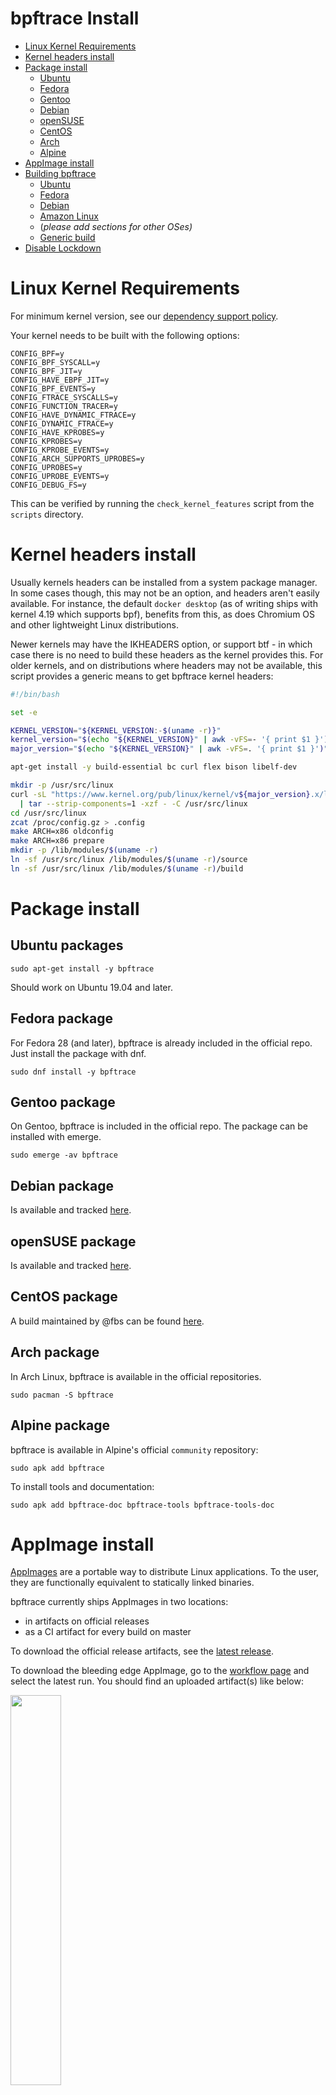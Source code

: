 # bpftrace Install

- [Linux Kernel Requirements](#linux-kernel-requirements)
- [Kernel headers install](#kernel-headers-install)
- [Package install](#package-install)
  - [Ubuntu](#ubuntu-packages)
  - [Fedora](#fedora-package)
  - [Gentoo](#gentoo-package)
  - [Debian](#debian-package)
  - [openSUSE](#openSUSE-package)
  - [CentOS](#CentOS-package)
  - [Arch](#arch-package)
  - [Alpine](#alpine-package)
- [AppImage install](#appimage-install)
- [Building bpftrace](#building-bpftrace)
  - [Ubuntu](#ubuntu)
  - [Fedora](#fedora)
  - [Debian](#debian)
  - [Amazon Linux](#amazon-linux)
  - (*please add sections for other OSes)*
  - [Generic build](#generic-build-process)
- [Disable Lockdown](#disable-lockdown)

# Linux Kernel Requirements

For minimum kernel version, see our [dependency support policy](docs/dependency_support.md#linux-kernel).

Your kernel needs to be built with the following options:

```
CONFIG_BPF=y
CONFIG_BPF_SYSCALL=y
CONFIG_BPF_JIT=y
CONFIG_HAVE_EBPF_JIT=y
CONFIG_BPF_EVENTS=y
CONFIG_FTRACE_SYSCALLS=y
CONFIG_FUNCTION_TRACER=y
CONFIG_HAVE_DYNAMIC_FTRACE=y
CONFIG_DYNAMIC_FTRACE=y
CONFIG_HAVE_KPROBES=y
CONFIG_KPROBES=y
CONFIG_KPROBE_EVENTS=y
CONFIG_ARCH_SUPPORTS_UPROBES=y
CONFIG_UPROBES=y
CONFIG_UPROBE_EVENTS=y
CONFIG_DEBUG_FS=y
```

This can be verified by running the `check_kernel_features` script from the
`scripts` directory.

# Kernel headers install

Usually kernels headers can be installed from a system package manager. In some
cases though, this may not be an option, and headers aren't easily available.
For instance, the default `docker desktop` (as of writing ships with kernel
4.19 which supports bpf), benefits from this, as does Chromium OS and other
lightweight Linux distributions.

Newer kernels may have the IKHEADERS option, or support btf - in which case
there is no need to build these headers as the kernel provides this.
For older kernels, and on distributions where headers may not be available,
this script provides a generic means to get bpftrace kernel headers:

```bash
#!/bin/bash

set -e

KERNEL_VERSION="${KERNEL_VERSION:-$(uname -r)}"
kernel_version="$(echo "${KERNEL_VERSION}" | awk -vFS=- '{ print $1 }')"
major_version="$(echo "${KERNEL_VERSION}" | awk -vFS=. '{ print $1 }')"

apt-get install -y build-essential bc curl flex bison libelf-dev

mkdir -p /usr/src/linux
curl -sL "https://www.kernel.org/pub/linux/kernel/v${major_version}.x/linux-$kernel_version.tar.gz" \
  | tar --strip-components=1 -xzf - -C /usr/src/linux
cd /usr/src/linux
zcat /proc/config.gz > .config
make ARCH=x86 oldconfig
make ARCH=x86 prepare
mkdir -p /lib/modules/$(uname -r)
ln -sf /usr/src/linux /lib/modules/$(uname -r)/source
ln -sf /usr/src/linux /lib/modules/$(uname -r)/build
```

# Package install

## Ubuntu packages

```
sudo apt-get install -y bpftrace
```

Should work on Ubuntu 19.04 and later.

## Fedora package

For Fedora 28 (and later), bpftrace is already included in the official repo. Just install the package with dnf.

```
sudo dnf install -y bpftrace
```

## Gentoo package

On Gentoo, bpftrace is included in the official repo. The package can be installed with emerge.
```
sudo emerge -av bpftrace
```

## Debian package

Is available and tracked [here](https://tracker.debian.org/pkg/bpftrace).

## openSUSE package

Is available and tracked [here](https://software.opensuse.org/package/bpftrace).

## CentOS package

A build maintained by @fbs can be found
[here](https://github.com/fbs/el7-bpf-specs/blob/master/README.md#repository).

## Arch package

In Arch Linux, bpftrace is available in the official repositories.
```
sudo pacman -S bpftrace
```

## Alpine package

bpftrace is available in Alpine's official `community` repository:

```
sudo apk add bpftrace
```

To install tools and documentation:

```
sudo apk add bpftrace-doc bpftrace-tools bpftrace-tools-doc
```

# AppImage install

[AppImages](https://appimage.org/) are a portable way to distribute Linux
applications. To the user, they are functionally equivalent to statically
linked binaries.

bpftrace currently ships AppImages in two locations:

* in artifacts on official releases
* as a CI artifact for every build on master

To download the official release artifacts, see the
[latest release](https://github.com/bpftrace/bpftrace/releases/latest).

To download the bleeding edge AppImage, go to the
[workflow page](https://github.com/bpftrace/bpftrace/actions/workflows/binary.yml)
and select the latest run. You should find an uploaded artifact(s) like below:

<img src="./images/ci_appimage_artifact.png" width="40%" height="40%">

Note that Github will automatically place all build artifacts in a .zip (it's
out of our control) so remember to unzip it first.

# Building bpftrace

## Ubuntu

Due to the kernel requirements Ubuntu 18.04 or newer is highly recommended.

### 18.04 and 18.10

The versions of `bcc` currently available in Ubuntu 18.04 (Bionic) and 18.10
(Cosmic) do not have all the requirements for building `bpftrace` so building
`bcc` first is required. The instructions for building `bcc` can be found
[here](https://github.com/iovisor/bcc/blob/master/INSTALL.md#install-and-compile-bcc).
The build dependencies listed below are also required for `bcc` so install those first.

Make sure `bcc` works by testing some of the shipped tools before proceeding. It
might be required to `ldconfig` to update the linker.

### 19.04 and newer

For 19.04 and newer, please see the [regularly exercised Dockerfile](./docker/Dockerfile.ubuntu)
for documentation on how to build bpftrace on Ubuntu.

## Fedora

You'll want the newest kernel possible (see kernel requirements), eg, by using
Fedora 28 or newer.

Please see the [regularly exercised Dockerfile](./docker/Dockerfile.fedora)
for documentation on how to build bpftrace on Fedora.

## Debian

Please see the [regularly exercised Dockerfile](./docker/Dockerfile.debian)
for documentation on how to build bpftrace on Debian.

## Amazon Linux

In the future the install should be `yum install bpftrace`. Right now (16-Oct-2018), however, three dependencies need updating in the Amazon Linux repositories (llvm, libtinfo, bison), and bpftrace itself needs to be packaged. The current workaround is to build the three dependencies manually, as well as bpftrace. It's not fun, but it is doable, and will only get better as Amazon updates things.

```
sudo bash
builddir=/media/ephemeral0	# change to suit your system: needs about 2 Gbytes free

# dependencies
yum install git cmake3 gcc64-c++.x86_64 bison flex

# llvm
cd $builddir
wget http://releases.llvm.org/6.0.0/clang+llvm-6.0.0-x86_64-linux-gnu-Fedora27.tar.xz
tar xf clang*
(cd clang* && sudo cp -R * /usr/local/)
cp -p /usr/lib64/llvm6.0/lib/libLLVM-6.0.so /usr/lib64/libLLVM.so

# libtinfo.so.6 (comes from ncurses)
cd $builddir
wget ftp://ftp.gnu.org/gnu/ncurses/ncurses-6.0.tar.gz
tar xvf ncurses-6.0.tar.gz
cd ncurses-6.0
./configure --with-shared --with-termlib
make -j8
make install

# bison
cd $builddir
wget http://ftp.gnu.org/gnu/bison/bison-3.1.tar.gz
tar xf bison*
cd bison*
./configure
make -j4
make install

# bpftrace
cd $builddir
git clone https://github.com/bpftrace/bpftrace
cd bpftrace
mkdir build; cd build
cmake3 ..
make -j8
make install
echo /usr/local/lib >> /etc/ld.so.conf
ldconfig -v
```

The bpftrace binary will be in installed in /usr/local/bin/bpftrace, and tools in /usr/local/share/bpftrace/tools. You may need to add /usr/local/bin to your $PATH. You can also change the install location using an argument to cmake, where the default is `-DCMAKE_INSTALL_PREFIX=/usr/local`.

## Generic build process

Use specific OS build sections listed earlier if available.

### Requirements

- A C++ compiler
- Libbpf
- Libbcc
- CMake
- Flex
- Bison
- Asciidoctor
- LLVM & Clang 10.0+ development packages
- LibElf
- LibDw
- Binutils development package
- Libcereal
- Kernel requirements described earlier
- Libpcap
- Systemtap SDT headers
- Zlib development package

### Compilation

```
git clone https://github.com/bpftrace/bpftrace
mkdir -p bpftrace/build
cd bpftrace/build
cmake -DCMAKE_BUILD_TYPE=Release ../
make
sudo make install
```

A debug build of bpftrace can be set up with `cmake -DCMAKE_BUILD_TYPE=Debug ../`.

The bpftrace binary will be in installed in /usr/local/bin/bpftrace, and tools
in /usr/local/share/bpftrace/tools. You can change the install location using an
argument to cmake, where the default is `-DCMAKE_INSTALL_PREFIX=/usr/local`.

To test that the build works, you can try running the unit tests and a one-liner:

```
$ ./tests/bpftrace_test
# ./src/bpftrace -e 'kprobe:do_nanosleep { printf("sleep by %s\n", comm); }'
```

## libbpf dependency

One of the most important dependencies of bpftrace is the
[libbpf](https://github.com/libbpf/libbpf) library. We usually require a very
recent version of libbpf and, since bpftrace version 0.24, link against libbpf
statically. Since some distros do not package the static version of libbpf
(`libbpf.a`) and some distros package too old version of libbpf, it may be
necessary to build libbpf [from
source](https://github.com/libbpf/libbpf?tab=readme-ov-file#building-libbpf).

After building libbpf, it should be installed into some standard path (such as
`/usr/local/`). In case a non-standard directory is used, you can pass it to the
above CMake command by setting the `LibBpf_ROOT` variable:
```
cmake -DCMAKE_BUILD_TYPE=Release .. -DLibBpf_ROOT=/path/to/libbpf/installation
```

# Disable Lockdown

From the original patch set description:

> This patchset introduces an optional kernel lockdown feature, intended
> to strengthen the boundary between UID 0 and the kernel. When enabled,
> various pieces of kernel functionality are restricted. Applications that
> rely on low-level access to either hardware or the kernel may cease
> working as a result - therefore this should not be enabled without
> appropriate evaluation beforehand.
>
> The majority of mainstream distributions have been carrying variants of
> this patchset for many years now, so there's value in providing a
> doesn't meet every distribution requirement, but gets us much closer to
> not requiring external patches.
>
>   - https://patchwork.kernel.org/patch/11140085/

When lockdown is enabled and set to 'confidentiality' all methods that can
extract confidential data from the kernel are blocked. This means that:

- kprobes are blocked
- tracefs access is blocked
- probe_read and probe_read_str are blocked

which makes it impossible for bpftrace to function.

There are a few ways to disable lockdown.

1. Disable secure boot in UEFI.
2. Disable validation using mokutil, run the following command, reboot and
   follow the prompt.
```
$ sudo mokutil --disable-validation
```
3. Use the `SysRQ+x` key combination to temporarily lift lockdown (until next
   boot)
